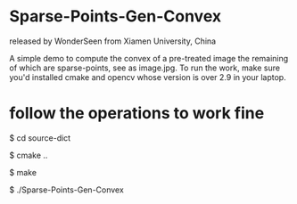 # Sparse-Points-Gen-Convex
released by WonderSeen from Xiamen University, China

A simple demo to compute the convex of a pre-treated image the remaining of which are sparse-points, see as image.jpg.
To run the work, make sure you'd installed cmake and opencv whose version is over 2.9 in your laptop.

# follow the operations to work fine
$ cd source-dict

$ cmake ..

$ make

$ ./Sparse-Points-Gen-Convex
